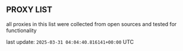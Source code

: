## PROXY LIST

all proxies in this list were collected from open sources and tested for functionality

last update: `2025-03-31 04:04:40.816141+00:00` UTC